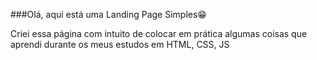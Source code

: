 ###Olá, aqui está uma Landing Page Simples😁
<br/>
<p>Criei essa página com intuito de colocar em prática algumas coisas que aprendi durante os meus estudos em HTML, CSS, JS<p/>


